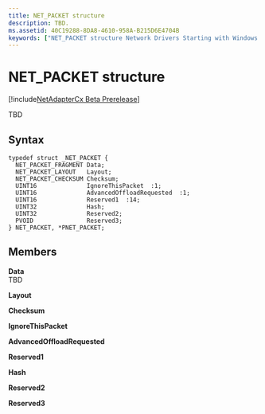 ```yaml
---
title: NET_PACKET structure
description: TBD.
ms.assetid: 40C19288-8DA8-4610-958A-B215D6E4704B
keywords: ["NET_PACKET structure Network Drivers Starting with Windows Vista", "PNET_PACKET structure pointer Network Drivers Starting with Windows Vista"]
---
```


# NET\_PACKET structure


[!include[NetAdapterCx Beta Prerelease](../netcx-beta-prerelease.md)]

TBD

Syntax
------

```ManagedCPlusPlus
typedef struct _NET_PACKET {
  NET_PACKET_FRAGMENT Data;
  NET_PACKET_LAYOUT   Layout;
  NET_PACKET_CHECKSUM Checksum;
  UINT16              IgnoreThisPacket  :1;
  UINT16              AdvancedOffloadRequested  :1;
  UINT16              Reserved1  :14;
  UINT32              Hash;
  UINT32              Reserved2;
  PVOID               Reserved3;
} NET_PACKET, *PNET_PACKET;
```

Members
-------

**Data**  
TBD

**Layout**  

**Checksum**  

**IgnoreThisPacket**  

**AdvancedOffloadRequested**  

**Reserved1**  

**Hash**  

**Reserved2**  

**Reserved3**  

 

 





